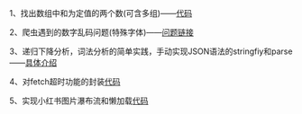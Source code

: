 1、找出数组中和为定值的两个数(可含多组)——[代码](https://github.com/xuan45/Blog/tree/master/Algorithms/%E4%B8%A4%E4%B8%AA%E6%95%B0%E5%92%8C%E4%B8%BA%E5%AE%9A%E5%80%BC/main.cpp)

2、爬虫遇到的数字乱码问题(特殊字体)——[问题链接](https://cnodejs.org/topic/5ad1bc783edb2aff6be8580f)

3、递归下降分析，词法分析的简单实践，手动实现JSON语法的stringfiy和parse——[具体介绍](https://github.com/xuan45/Blog/tree/master/Algorithms/Json)

4、对fetch超时功能的封装[代码](https://github.com/xuan45/Blog/tree/master/Frontend/fetch-timeout.js)

5、实现小红书图片瀑布流和懒加载[代码](https://github.com/xuan45/Blog/tree/master/Frontend/lazy-load.html)